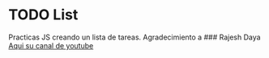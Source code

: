 # TODO List
Practicas JS creando un lista de tareas. Agradecimiento a ### Rajesh Daya [Aqui su canal de youtube](https://www.youtube.com/channel/UCrBj22EAjbwih60lqZI-zDA)


